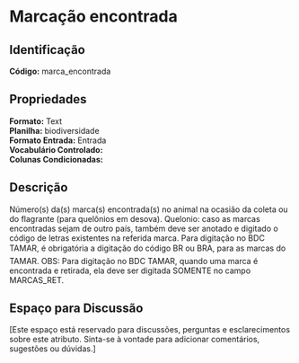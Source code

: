 # Marcação encontrada

## Identificação
**Código:** marca_encontrada

## Propriedades
**Formato:** Text  
**Planilha:** biodiversidade  
**Formato Entrada:** Entrada  
**Vocabulário Controlado:**   
**Colunas Condicionadas:**   

## Descrição
Número(s) da(s) marca(s) encontrada(s) no animal na ocasião da coleta ou do flagrante (para quelônios em desova). Quelonio: caso as marcas encontradas sejam de outro país, também deve ser anotado e digitado o código de letras existentes na referida marca. Para digitação no BDC TAMAR, é obrigatória a digitação do código BR ou BRA, para as marcas do TAMAR. OBS: Para digitação no BDC TAMAR, quando uma marca é encontrada e retirada, ela deve ser digitada SOMENTE no campo MARCAS_RET.

## Espaço para Discussão
[Este espaço está reservado para discussões, perguntas e esclarecimentos sobre este atributo. Sinta-se à vontade para adicionar comentários, sugestões ou dúvidas.]
